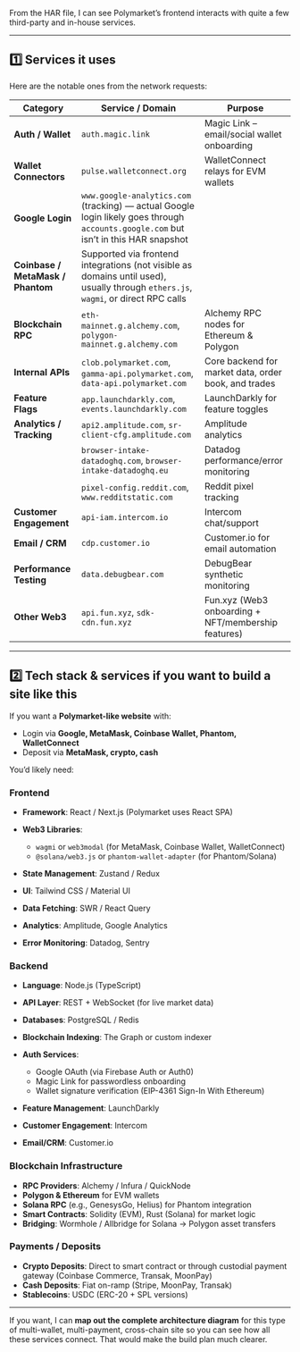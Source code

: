 From the HAR file, I can see Polymarket’s frontend interacts with quite a few third-party and in-house services.

---

## **1️⃣ Services it uses**

Here are the notable ones from the network requests:

| Category                          | Service / Domain                                                                                                                     | Purpose                                              |
| --------------------------------- | ------------------------------------------------------------------------------------------------------------------------------------ | ---------------------------------------------------- |
| **Auth / Wallet**                 | `auth.magic.link`                                                                                                                    | Magic Link – email/social wallet onboarding          |
| **Wallet Connectors**             | `pulse.walletconnect.org`                                                                                                            | WalletConnect relays for EVM wallets                 |
| **Google Login**                  | `www.google-analytics.com` (tracking) — actual Google login likely goes through `accounts.google.com` but isn’t in this HAR snapshot |                                                      |
| **Coinbase / MetaMask / Phantom** | Supported via frontend integrations (not visible as domains until used), usually through `ethers.js`, `wagmi`, or direct RPC calls   |                                                      |
| **Blockchain RPC**                | `eth-mainnet.g.alchemy.com`, `polygon-mainnet.g.alchemy.com`                                                                         | Alchemy RPC nodes for Ethereum & Polygon             |
| **Internal APIs**                 | `clob.polymarket.com`, `gamma-api.polymarket.com`, `data-api.polymarket.com`                                                         | Core backend for market data, order book, and trades |
| **Feature Flags**                 | `app.launchdarkly.com`, `events.launchdarkly.com`                                                                                    | LaunchDarkly for feature toggles                     |
| **Analytics / Tracking**          | `api2.amplitude.com`, `sr-client-cfg.amplitude.com`                                                                                  | Amplitude analytics                                  |
|                                   | `browser-intake-datadoghq.com`, `browser-intake-datadoghq.eu`                                                                        | Datadog performance/error monitoring                 |
|                                   | `pixel-config.reddit.com`, `www.redditstatic.com`                                                                                    | Reddit pixel tracking                                |
| **Customer Engagement**           | `api-iam.intercom.io`                                                                                                                | Intercom chat/support                                |
| **Email / CRM**                   | `cdp.customer.io`                                                                                                                    | Customer.io for email automation                     |
| **Performance Testing**           | `data.debugbear.com`                                                                                                                 | DebugBear synthetic monitoring                       |
| **Other Web3**                    | `api.fun.xyz`, `sdk-cdn.fun.xyz`                                                                                                     | Fun.xyz (Web3 onboarding + NFT/membership features)  |

---

## **2️⃣ Tech stack & services if you want to build a site like this**

If you want a **Polymarket-like website** with:

- Login via **Google, MetaMask, Coinbase Wallet, Phantom, WalletConnect**
- Deposit via **MetaMask, crypto, cash**

You’d likely need:

### **Frontend**

- **Framework**: React / Next.js (Polymarket uses React SPA)
- **Web3 Libraries**:

  - `wagmi` or `web3modal` (for MetaMask, Coinbase Wallet, WalletConnect)
  - `@solana/web3.js` or `phantom-wallet-adapter` (for Phantom/Solana)

- **State Management**: Zustand / Redux
- **UI**: Tailwind CSS / Material UI
- **Data Fetching**: SWR / React Query
- **Analytics**: Amplitude, Google Analytics
- **Error Monitoring**: Datadog, Sentry

### **Backend**

- **Language**: Node.js (TypeScript)
- **API Layer**: REST + WebSocket (for live market data)
- **Databases**: PostgreSQL / Redis
- **Blockchain Indexing**: The Graph or custom indexer
- **Auth Services**:

  - Google OAuth (via Firebase Auth or Auth0)
  - Magic Link for passwordless onboarding
  - Wallet signature verification (EIP-4361 Sign-In With Ethereum)

- **Feature Management**: LaunchDarkly
- **Customer Engagement**: Intercom
- **Email/CRM**: Customer.io

### **Blockchain Infrastructure**

- **RPC Providers**: Alchemy / Infura / QuickNode
- **Polygon & Ethereum** for EVM wallets
- **Solana RPC** (e.g., GenesysGo, Helius) for Phantom integration
- **Smart Contracts**: Solidity (EVM), Rust (Solana) for market logic
- **Bridging**: Wormhole / Allbridge for Solana → Polygon asset transfers

### **Payments / Deposits**

- **Crypto Deposits**: Direct to smart contract or through custodial payment gateway (Coinbase Commerce, Transak, MoonPay)
- **Cash Deposits**: Fiat on-ramp (Stripe, MoonPay, Transak)
- **Stablecoins**: USDC (ERC-20 + SPL versions)

---

If you want, I can **map out the complete architecture diagram** for this type of multi-wallet, multi-payment, cross-chain site so you can see how all these services connect. That would make the build plan much clearer.
